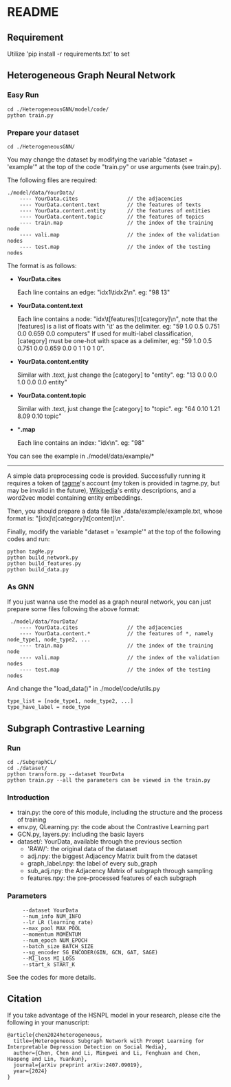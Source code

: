 # README

## Requirement
Utilize 'pip install -r requirements.txt' to set 

## Heterogeneous Graph Neural Network

### Easy Run

```
cd ./HeterogeneousGNN/model/code/
python train.py
```

### Prepare your dataset

```
cd ./HeterogeneousGNN/
```

You may change the dataset by modifying the variable "dataset = 'example'" at the top of the code "train.py" or use arguments (see train.py). 

The following files are required:

    ./model/data/YourData/
        ---- YourData.cites                // the adjacencies
        ---- YourData.content.text         // the features of texts
        ---- YourData.content.entity       // the features of entities
        ---- YourData.content.topic        // the features of topics
        ---- train.map                     // the index of the training node
        ---- vali.map                      // the index of the validation nodes
        ---- test.map                      // the index of the testing nodes

The format is as follows:

- **YourData.cites**

  Each line contains an edge:     "idx1\tidx2\n".        eg: "98	13"

- **YourData.content.text**

  Each line contains a node:    "idx\t[features]\t[category]\n", note that the [features] is a list of floats with '\t' as the delimiter.      eg:    "59	1.0	0.5	0.751	0.0	0.659	0.0	computers"
  If used for multi-label classification,  [category] must be one-hot with space as a delimiter,       eg:   "59	1.0	0.5	0.751	0.0	0.659	0.0	0 1 1 0 1 0".

 - **YourData.content.entity**

   Similar with .text, just change the [category] to "entity".		eg: "13	0.0	0.0	1.0	0.0	0.0	entity"

 - **YourData.content.topic**

   Similar with .text, just change the [category] to "topic".		eg: "64	0.10	1.21	8.09	0.10	topic"

 - ***.map**

   Each line contains an index:     "idx\n".              eg:  "98"

You can see the example in ./model/data/example/*

----

A simple data preprocessing code is provided. Successfully running it requires a token of [tagme](https://sobigdata.d4science.org/web/tagme/tagme-help "TagMe")'s account  (my token is provided in tagme.py, but may be invalid in the future), [Wikipedia](https://dumps.wikimedia.org/ "WikiPedia")'s entity descriptions, and a word2vec model containing entity embeddings. 

Then, you should prepare a data file like ./data/example/example.txt, whose format is:         "[idx]\t[category]\t[content]\n". 

Finally, modify the variable "dataset = 'example'" at the top of the following codes and run:

```
python tagMe.py
python build_network.py
python build_features.py
python build_data.py
```

### As GNN

If you just wanna use the model as a graph neural network, you can just prepare some files following the above format:

     ./model/data/YourData/
        ---- YourData.cites                // the adjacencies
        ---- YourData.content.*            // the features of *, namely node_type1, node_type2, ...
        ---- train.map                     // the index of the training node
        ---- vali.map                      // the index of the validation nodes
        ---- test.map                      // the index of the testing nodes

And change the   "load_data()"  in ./model/code/utils.py

```
type_list = [node_type1, node_type2, ...]
type_have_label = node_type
```

## Subgraph Contrastive Learning

### Run

```
cd ./SubgraphCL/
cd ./dataset/ 
python transform.py --dataset YourData
python train.py --all the parameters can be viewed in the train.py
```
### Introduction
- train.py: the core of this module, including the structure and the process of training
- env.py, QLearning.py: the code about the Contrastive Learning part
- GCN.py, layers.py: including the basic layers
- dataset/: YourData, available through the previous section
  - 'RAW/': the original data of the dataset
  - adj.npy: the biggest Adjacency Matrix built from the dataset
  - graph_label.npy: the label of every sub_graph
  - sub_adj.npy: the Adjacency Matrix of subgraph through sampling
  - features.npy: the pre-processed features of each subgraph

### Parameters
````
     --dataset YourData
     --num_info NUM_INFO
     --lr LR (learning_rate)
     --max_pool MAX_POOL
     --momentum MOMENTUM
     --num_epoch NUM_EPOCH
     --batch_size BATCH_SIZE
     --sg_encoder SG_ENCODER(GIN, GCN, GAT, SAGE)
     --MI_loss MI_LOSS
     --start_k START_K
````

See the codes for more details.

## Citation
If you take advantage of the HSNPL model in your research, please cite the following in your manuscript:
```
@article{chen2024heterogeneous,
  title={Heterogeneous Subgraph Network with Prompt Learning for Interpretable Depression Detection on Social Media},
  author={Chen, Chen and Li, Mingwei and Li, Fenghuan and Chen, Haopeng and Lin, Yuankun},
  journal={arXiv preprint arXiv:2407.09019},
  year={2024}
}
```
